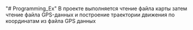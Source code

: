 "# Programming_Ex" 
В проекте выполняется чтение файла карты
затем чтение файла GPS-данных
и построение траектории движения по координатам из файла GPS данных
